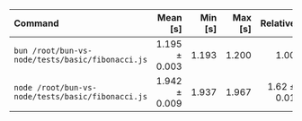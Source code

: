 | Command | Mean [s] | Min [s] | Max [s] | Relative |
|:---|---:|---:|---:|---:|
| `bun /root/bun-vs-node/tests/basic/fibonacci.js` | 1.195 ± 0.003 | 1.193 | 1.200 | 1.00 |
| `node /root/bun-vs-node/tests/basic/fibonacci.js` | 1.942 ± 0.009 | 1.937 | 1.967 | 1.62 ± 0.01 |
